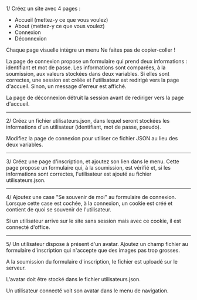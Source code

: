1/ Créez un site avec 4 pages :
- Accueil (mettez-y ce que vous voulez)
- About (mettez-y ce que vous voulez)
- Connexion
- Déconnexion

Chaque page visuelle intègre un menu 
Ne faites pas de copier-coller !

La page de connexion propose un formulaire qui prend deux informations : identifiant et mot de passe. Les informations sont comparées, à la soumission, aux valeurs stockées dans deux variables. Si elles sont correctes, une session est créée et l'utilisateur est redirigé vers la page d'accueil. Sinon, un message d'erreur est affiché.

La page de déconnexion détruit la session avant de rediriger vers la page d'accueil.

----------------------

2/ Créez un fichier utilisateurs.json, dans lequel seront stockées les informations d'un utilisateur (identifiant, mot de passe, pseudo).

Modifiez la page de connexion pour utiliser ce fichier JSON au lieu des deux variables.

----------------------

3/ Créez une page d'inscription, et ajoutez son lien dans le menu.
Cette page propose un formulaire qui, à la soumission, est vérifié et, si les informations sont correctes, l'utilisateur est ajouté au fichier utilisateurs.json.

----------------------

4/ Ajoutez une case "Se souvenir de moi" au formulaire de connexion. Lorsque cette case est cochée, à la connexion, un cookie est créé et contient de quoi se souvenir de l'utilisateur.

Si un utilisateur arrive sur le site sans session mais avec ce cookie, il est connecté d'office.

----------------------

5/ Un utilisateur dispose à présent d'un avatar. Ajoutez un champ fichier au formulaire d'inscription qui n'accepte que des images pas trop grosses.

A la soumission du formulaire d'inscription, le fichier est uploadé sur le serveur.

L'avatar doit être stocké dans le fichier utilisateurs.json.

Un utilisateur connecté voit son avatar dans le menu de navigation.
